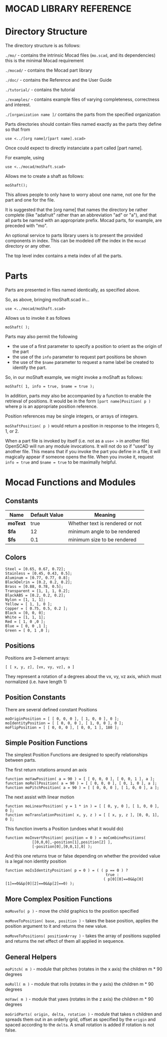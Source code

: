 # MOCAD LIBRARY REFERENCE

# Directory Structure

The directory structure is as follows:

```./mo/``` - contains the intrinsic Mocad files (```mo.scad```, and its dependencies)
this is the minimal Mocad requirement

```./mocad/``` - contains the Mocad part library

```./doc/``` - contains the Reference and the User Guide

```./tutorial/``` - contains the tutorial

```./examples/``` - contains example files of varying completeness, correctness and interest.

```./[organization name ]/``` contains the parts from the specified organization

Parts directories should contain files named exactly as the parts they define so that from

```use <../[org name]/[part name].scad>```

Once could expect to directly instanciate a part called [part name].

For example, using

```use <../mocad/moShaft.scad>```

Allows me to create a shaft as follows:

``` moShaft(); ```

This allows people to only have to worry about one name, not one for the part and
one for the file.

It is suggested that the [org name] that names the directory be rather complete (like
"adafruit" rather than an abbreviation "ad" or "a"), and that all parts be named with
an appropriate prefix.  Mocad parts, for example, are preceded with "mo".

An optional service to parts library users is to present the provided components
in index.  This can be modeled off the index in the ```mocad``` directory or any other.

The top level index contains a meta index of all the parts.

# Parts

Parts are presented in files named identically, as specified above.

So, as above, bringing moShaft.scad in...

```use <../mocad/moShaft.scad>```

Allows us to invoke it as follows

```moShaft( );```

Parts may also permit the following

- the use of a first parameter to specify a position to orient as the origin of the part
- the use of the ```info``` parameter to request part positions be shown
- the use of the ```$name``` parameter to request a name label be created to identify the part.

So, in our moShaft example, we might invoke a moShaft as follows:

```moShaft( 1, info = true, $name = true );```

In addition, parts *may* also be accompanied by a function to enable the retrieval of positions.  It would be in the form ```[part name]Position( p )``` where p is an
appropriate position reference.  

Position references may be single integers, or arrays of integers.

```moShaftPosition( p )``` would return a position in response to the integers 0, 1, or 2.

When a part file is invoked by itself (i.e. not as a ```use< >``` in another file) OpenSCAD will run any module invocations.  It will not do so if "used" by another file.  This means that if you invoke the part you define in a file, it will magically appear if someone opens the file.  When you invoke it, request ```info = true``` and ```$name = true``` to be maximally helpful. 

# Mocad Functions and Modules

## Constants

|**Name**|Default Value|Meaning|
|-|-|-|
|**moText**|true|Whether text is rendered or not|
|**$fa**|12|minimum angle to be rendered|
|**$fs**|0.1|minimum size to be rendered|

## Colors

```
Steel = [0.65, 0.67, 0.72];
Stainless = [0.45, 0.43, 0.5];
Aluminum = [0.77, 0.77, 0.8];
BlackDelrin = [0.2, 0.2, 0.2];
Brass = [0.88, 0.78, 0.5];
Transparent = [1, 1, 1, 0.2];
BlackABS = [0.2, 0.2, 0.2];
Nylon = [1, 1, 1];
Yellow = [ 1, 1, 0 ];
Copper = [ 0.75, 0.5, 0.2 ];
Black = [0, 0, 0];
White = [1, 1, 1];
Red = [ 1, 0 ,0 ];
Blue = [ 0, 0 ,1 ];
Green = [ 0, 1 ,0 ];
```

## Positions

Positions are 3-element arrays:

```
[ [ x, y, z], [vx, vy, vz], a ]
```
They represent a rotation of a degrees about the vx, vy, vz axis, which must normalized (i.e. have
length 1)

## Position Constants

There are several defined constant Positions

```
moOriginPosition = [ [ 0, 0, 0 ], [ 1, 0, 0 ], 0 ];
moIdentityPosition = [ [ 0, 0, 0 ], [ 1, 0, 0 ], 0 ];
moFlipPosition = [ [ 0, 0, 0 ], [ 0, 0, 1 ], 180 ];
```

## Simple Position Functions

The simplest Position Functions are designed to specify relationships between parts.

The first return rotations around an axis

```
function moYawPosition( a = 90 ) = [ [ 0, 0, 0 ], [ 0, 0, 1 ], a ];
function moRollPosition( a = 90 ) = [ [ 0, 0, 0 ], [ 0, 1, 0 ], a ];
function moPitchPosition( a = 90 ) = [ [ 0, 0, 0 ], [ 1, 0, 0 ], a ];
```

The next assist with linear motion

```
function moLinearPosition( y = 1 * in ) = [ [ 0, y, 0 ], [ 1, 0, 0 ], 0 ];
function moTranslationPosition( x, y, z ) = [ [ x, y, z ], [0, 0, 1], 0 ];
```

This function inverts a Position (undoes what it would do)

```
function moInvertPosition( position = 0 ) = moCombinePositions(
            [[0,0,0],-position[1],position[2] ],
            [-position[0],[0,0,1],0] );
```

And this one returns true or false depending on whether the provided value is a legal non
identity position

```
function moIsIdentityPosition( p = 0 ) = ( ( p == 0 ) ?
                                             true :
                                            ( p[0][0]==0&&p[0][1]==0&&p[0][2]==0&&p[2]==0) );
```


## More Complex Position Functions

```moMoveTo( p )``` - move the child graphics to the position specified

```moMoveToPosition( base, position )``` - takes the base position, applies the position
argument to it and returns the new value.

```moMoveToPositions( positionArray )``` - takes the array of positions supplied and
 returns the net effect of them all applied in sequence.

## General Helpers

```moPitch( m )``` - module that pitches (rotates in the x axis) the children m * 90 degrees

```moRoll( m )``` - module that rolls (rotates in the y axis) the children m * 90 degrees

```moYaw( m )``` - module that yaws (rotates in the z axis) the children m * 90 degrees

```moGridParts( origin, delta, rotation )``` - module that takes n children and
spreads them out in an orderly grid, offset as specified by the ```origin``` and spaced
according to the ```delta```.  A small rotation is added if rotation is not false.
